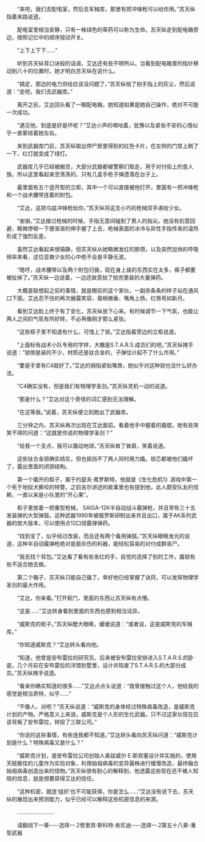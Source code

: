 <div class="read-content j_readContent" id="">
                <p>　　“来吧，我们去配电室，然后去军械库，那里有把冲锋枪可以给你用。”苏天纵指着来路说道。<p>　　配电室里相当安静，只有一株绿色的草药可以称为生命。苏天纵走到配电箱旁边，按照记忆中的顺序按动开关。<p>　　“上下上下下……”<p>　　听到苏天纵背口诀般的话语，艾达还有些不明所以。当看到配电箱里的指针移动到八十的位置时，她才明白苏天纵在说什么。<p>　　“搞定，那边的电力供给应该没问题了。”苏天纵拍了拍手指上的灰尘，然后说道：“走吧，我们去武器库。”<p>　　离开之前，艾达回头看了一眼配电箱，她知道如果是她自己操作，绝对不可能一次成功。<p>　　“遇见他，到底是好是坏呢？”艾达小声的嘀咕着，犹豫以及紧张不安的心情似乎一直萦绕着她左右。<p>　　来到武器库门前，苏天纵取出停尸房里得到的红色卡片，在左侧的门禁上刷了一下，红灯就变成了绿灯。<p>　　武器库几乎已经被搬空，大部分武器都被警察们取走，用于对付街上的食人族。所以这里看起来空荡荡的，只有几盒手枪子弹遗落在台子上。<p>　　最里面有五个竖开型的立柜，其中一个可以直接被他打开，里面有一把冲锋枪和一个战术腰带连着的附包。<p>　　“艾达，这把乌兹冲锋枪给你。”苏天纵将这支小巧的枪械双手递给少女。<p>　　“谢谢。”艾达接过枪械的时候，手指无意间碰到了男人的指尖。她没有刻意回避，略微停顿一下便渐渐的伸手握了上去，枪械表面的冰冷与异性手指传来的温热形成了强烈反差。<p>　　虽然艾达看起来很镇静，但苏天纵从她略微发红的脖颈，以及突然加快的呼吸频率来看，这位亚裔少女的心中绝不会是平静无波。<p>　　“嗯哼，战术腰带以及两个附包归我，现在身上装的东西实在太多，裤子都要被扯掉了。”苏天纵一边说着，一边还故意拍了拍兜里装的大量弹药。<p>　　大概是联想起之前的事情，就是眼前的这个家伙，一副赤条条的样子站在通风口下面。艾达忍不住的再次展露笑容，眉梢微垂、嘴角上扬，红唇弯如新月。<p>　　看到艾达脸上终于有了变化，苏天纵放下心来。有时候调节一下气氛，也能让两人之间的气氛有所好转，不必再像刚才那么紧张。<p>　　“这些柜子里不知道有什么，可惜上了锁。”艾达指着旁边的立柜说道。<p>　　“上面标有战术小队专用的字样，大概是S.T.A.R.S.成员们的吧。”苏天纵摊手说道：“锁倒是装的不少，材质还是钛合金的，子弹估计起不了什么作用。”<p>　　“要是手里有C4就好了。”艾达的拇指紧贴嘴唇，她似乎对这种锁也没什么好办法。<p>　　“C4确实没有，但是我们有物理学圣剑。”苏天纵灵机一动的说道。<p>　　“那是什么？”艾达对这个奇怪的词汇感到无法理解。<p>　　“在这等我。”说着，苏天纵便立刻跑出了武器库。<p>　　三分钟之内，苏天纵再次出现在艾达面前。看着他手中握着的撬棍，她有些哭笑不得的问道：“这就是你说的物理学圣剑？”<p>　　“给我一个支点，我可以撬动地球。”苏天纵耸了耸肩，笑着说道。<p>　　这些钛合金锁确实结实，但也抵挡不了两人同时用力撬。锁芯都被他们撬坏了，露出里面的闭锁结构。<p>　　第一个撬开的柜子，属于约瑟夫·弗罗斯特，他就是《生化危机1》游戏中第一个死于地狱犬撕咬的特警。之前吉尔讲述的故事里也有提到他，此人颇受队友的信赖，一直以来是小队里的“开心果”。<p>　　柜子里放着一把重型枪械， SAIGA-12K半自动战斗霰弹枪，并且带有三十五发装弹的大型弹鼓。这种武器1990年被俄罗斯研制出来并且出口，属于AK系列武器的放大版本，可以使用点12口径霰弹弹药。<p>　　“找到宝了，似乎经过改装，而且还有两个备用弹鼓。”苏天纵眼睛发光的说道，这种半自动霰弹枪绝对是面杀伤的利器，能轻松容易的对付成群丧尸。<p>　　“我去找个背包。”艾达看了看有些发红的手，自觉的选择了别的工作，撬锁有些不适合她去做。<p>　　第二个箱子，苏天纵只能自己撬了。幸好他已经掌握了诀窍，可以发挥物理学圣剑的最大作用。<p>　　“艾达，你来看。”打开柜门，里面的东西让苏天纵有点懵。<p>　　“这是……”艾达转身看到里面的东西也感到相当诧异。<p>　　“威斯克的柜子。”苏天纵瞪大眼睛，缓缓说道：“或者说，这是威斯克的军械库。”<p>　　“你知道威斯克？”艾达转头看向他。<p>　　“知道，他曾是安布雷拉的研究员，后来被安布雷拉安排进入S.T.A.R.S.的卧底，几个月前在安布雷拉的洋馆别墅里，设计并陷害了S.T.A.R.S.的大部分成员。”苏天纵摊手说道。<p>　　“看来你确实知道的很多……”艾达点点头说道：“我曾接触过这个人，他给我的感觉是相当奇特，似乎……”<p>　　“不像人，对吧？”苏天纵说道：“威斯克的身体经过特殊病毒改造，是威斯克计划的产物。严格意义上来说，威斯克是个人形的生化武器。只不过这家伙现在应该背叛了安布雷拉，转投了三联公司。”<p>　　“你说的这些事情，有些连我都不知道。”艾达转头看向苏天纵问道：“威斯克计划是什么？特殊病毒又是什么？”<p>　　“威斯克计划，是安布雷拉公司创始人奥兹威尔·E·斯宾塞设计并实施的，使用天赋极佳的儿童作为实验对象，利用始祖病毒的变异菌株进行缓慢改造，最终融合始祖病毒创造出来的怪物。”苏天纵很有耐心的解释到，他透露这些现在还不被人知晓的信息，就是想要获得艾达的信任。<p>　　“这种机密，就连‘组织’也不可能获得，你是怎么……”艾达没有说下去，苏天纵的展现出来预测能力，似乎已经可以解释这些机密信息的来源。<p>　　……………………<p>　　请翻阅下一章----选择一.2卷里昂·斯科特·肯尼迪----选择一.2第五十八章-重型武器<p> 
            </div>